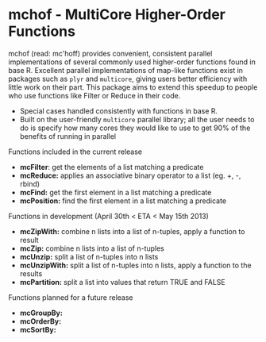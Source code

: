 mchof - MultiCore Higher-Order Functions
===

mchof (read: mc'hoff) provides convenient, consistent parallel implementations of several 
commonly used higher-order functions found in base R. Excellent parallel 
implementations of map-like functions exist in packages such as `plyr` and
`multicore`, giving users better efficiency with little work on their part. 
This package aims to extend this speedup to people who use functions like 
Filter or Reduce in their code.

 * Special cases handled consistently with functions in base R.	
 * Built on the user-friendly `multicore` parallel library; all the user needs to 
   do is specify how many cores they would like to use to get 90% of the benefits 
   of running in parallel
   
Functions included in the current release

* **mcFilter**: get the elements of a list matching a predicate
* **mcReduce:** applies an associative binary operator to a list (eg. +, -, rbind)
* **mcFind:** get the first element in a list matching a predicate
* **mcPosition:** find the first element in a list matching a predicate

Functions in development (April 30th < ETA < May 15th 2013)

* **mcZipWith:** combine n lists into a list of n-tuples, apply a function to result
* **mcZip:** combine n lists into a list of n-tuples
* **mcUnzip:** split a list of n-tuples into n lists
* **mcUnzipWith:** split a list of n-tuples into n lists, apply a function to the results
* **mcPartition:** split a list into values that return TRUE and FALSE

Functions planned for a future release

* **mcGroupBy:**
* **mcOrderBy:**
* **mcSortBy:**
